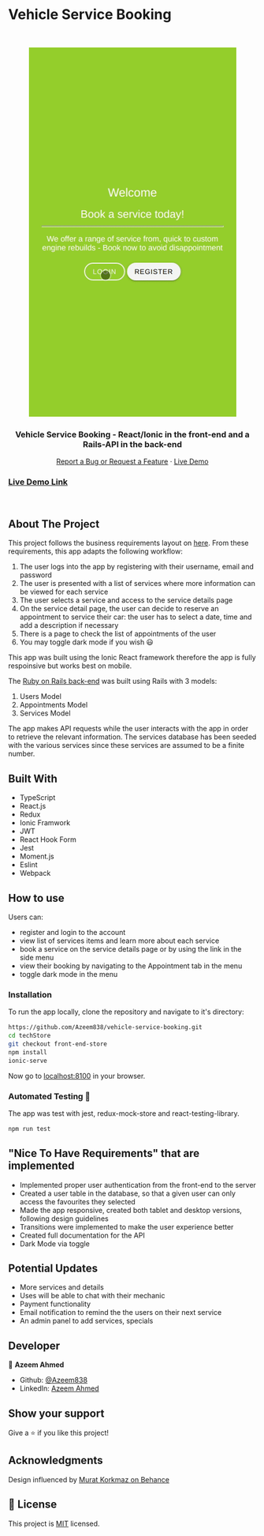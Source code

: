 # Vehicle Service Booking

<!-- PROJECT LOGO -->

<br />
<p align="center">
  <a href="https://github.com/Azeem838/vehicle-service-booking.git">
    <img src="./the-gif.gif" alt="react-redux"></p>
  </a>

  <h3 align="center">Vehicle Service Booking - React/Ionic in the front-end and a Rails-API in the back-end </h3>

  <p align="center">
    <a href="https://github.com/Azeem838/vehicle-service-booking/issues">Report a Bug or Request a Feature</a>
    ·
    <a href="">Live Demo</a>
  </p>
</p>

<!-- Live Link  -->

### [Live Demo Link](http://azeemahmed.me/vehicle-service-booking/)

<br>
<!-- ABOUT THE PROJECT -->

## About The Project

This project follows the business requirements layout on [here](https://www.notion.so/Final-Capstone-Project-Book-an-Appointment-41ded2ee99ff4fe4becf91acb332ca26).
From these requirements, this app adapts the following workflow:

1. The user logs into the app by registering with their username, email and password
2. The user is presented with a list of services where more information can be viewed for each service
3. The user selects a service and access to the service details page
4. On the service detail page, the user can decide to reserve an appointment to service their car: the user has to select a date, time and add a description if necessary
5. There is a page to check the list of appointments of the user
6. You may toggle dark mode if you wish :smiley:

This app was built using the Ionic React framework therefore the app is fully respoinsive but works best on mobile.

The [Ruby on Rails back-end]() was built using Rails with 3 models:

1. Users Model
2. Appointments Model
3. Services Model

The app makes API requests while the user interacts with the app in order to retrieve the relevant information. The services database has been seeded with the various services since these services are assumed to be a finite number.

<!-- CONTROL'S -->

## Built With

- TypeScript
- React.js
- Redux
- Ionic Framwork
- JWT
- React Hook Form
- Jest
- Moment.js
- Eslint
- Webpack

## How to use

Users can:

- register and login to the account
- view list of services items and learn more about each service
- book a service on the service details page or by using the link in the side menu
- view their booking by navigating to the Appointment tab in the menu
- toggle dark mode in the menu

<!-- INSTALLATION -->

### Installation

To run the app locally, clone the repository and navigate to it's directory:

```bash
https://github.com/Azeem838/vehicle-service-booking.git
cd techStore
git checkout front-end-store
npm install
ionic-serve
```

Now go to [localhost:8100](http://localhost:8100) in your browser.

### Automated Testing 🧪

The app was test with jest, redux-mock-store and react-testing-library.

```bash
npm run test
```

## "Nice To Have Requirements" that are implemented

- Implemented proper user authentication from the front-end to the server
- Created a user table in the database, so that a given user can only access the favourites they selected
- Made the app responsive, created both tablet and desktop versions, following design guidelines
- Transitions were implemented to make the user experience better
- Created full documentation for the API
- Dark Mode via toggle

## Potential Updates

- More services and details
- Uses will be able to chat with their mechanic
- Payment functionality
- Email notification to remind the the users on their next service
- An admin panel to add services, specials

<!-- CONTACT -->

## Developer

:bust_in_silhouette: **Azeem Ahmed**

- Github: [@Azeem838](https://github.com/Azeem838)
- LinkedIn: [Azeem Ahmed](www.linkedin.com/in/azeemmahmed)

## Show your support

Give a ⭐️ if you like this project!

## Acknowledgments

Design influenced by [Murat Korkmaz on Behance](https://www.behance.net/muratk)

<!-- MARKDOWN LINKS & IMAGES -->
<!-- https://www.markdownguide.org/basic-syntax/#reference-style-links -->

## 📝 License

This project is [MIT](https://opensource.org/licenses/MIT) licensed.

